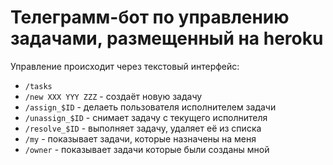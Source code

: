 # Телеграмм-бот по управлению задачами, размещенный на heroku

Управление происходит через текстовый интерфейс:
* `/tasks`
* `/new XXX YYY ZZZ` - создаёт новую задачу
* `/assign_$ID` - делаеть пользователя исполнителем задачи
* `/unassign_$ID` - снимает задачу с текущего исполнителя
* `/resolve_$ID` - выполняет задачу, удаляет её из списка
* `/my` - показывает задачи, которые назначены на меня
* `/owner` - показывает задачи которые были созданы мной
